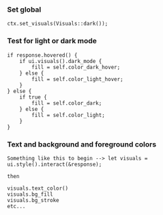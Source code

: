 ### Set global
```
ctx.set_visuals(Visuals::dark());
```

### Test for light or dark mode
```
if response.hovered() {
    if ui.visuals().dark_mode {
        fill = self.color_dark_hover;
    } else {
        fill = self.color_light_hover;
    }
} else {
    if true {
        fill = self.color_dark;
    } else {
        fill = self.color_light;
    }
}
```

### Text and background and foreground colors

```
Something like this to begin --> let visuals = ui.style().interact(&response);

then

visuals.text_color()
visuals.bg_fill
visuals.bg_stroke
etc...
```
